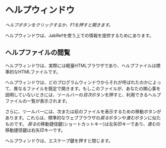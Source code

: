 ヘルプウィンドウ
================

*ヘルプボタンをクリックするか、F1を押すと開きます。*

ヘルプウィンドウは、JabRefを使う上での情報を提供するためにあります。

ヘルプファイルの閲覧
--------------------

ヘルプウィンドウは、実際には軽量HTMLブラウザであり、ヘルプファイルは標準的なHTMLファイルです。

ヘルプウィンドウは、どのプログラムウィンドウからそれが呼ばれたのかによって、異なるファイルを既定で開きます。もしこのファイルが、あなたの関心事を説明していないときには、ツールバーの*目次*ボタンを押すと、利用できるヘルプファイルの一覧が表示されます。

さらに、ツールバーには、次または前のファイルを表示するための移動ボタンがあります。これらは、標準的なウェブブラウザの*戻る*ボタンや*進む*ボタンに似たものです。 *戻る*の移動捷径鍵(ショートカットキー)は左矢印キーであり、*進む*の移動捷径鍵は右矢印キーです。

ヘルプウィンドウは、エスケープ鍵を押すと閉じます。
